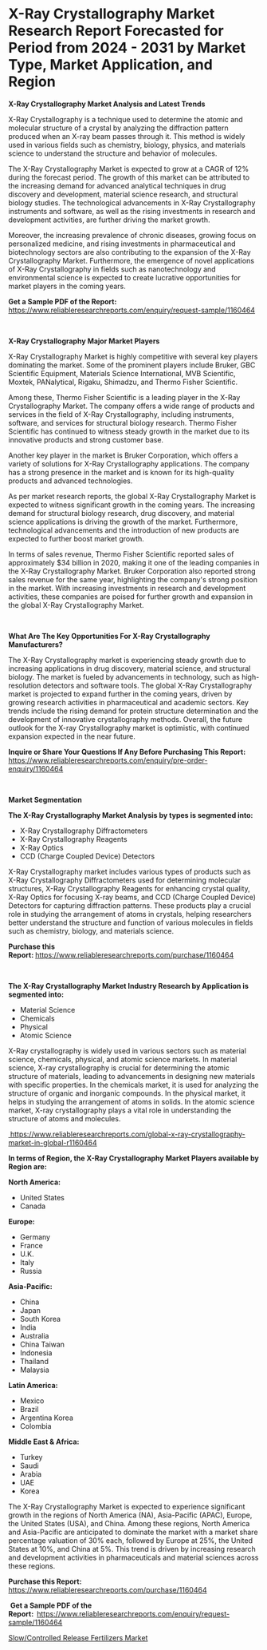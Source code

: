 <p><h1>X-Ray Crystallography Market Research Report Forecasted for Period from 2024 -  2031 by Market Type, Market Application, and Region</h1></p><p><strong>X-Ray Crystallography Market Analysis and Latest Trends</strong></p>
<p><p>X-Ray Crystallography is a technique used to determine the atomic and molecular structure of a crystal by analyzing the diffraction pattern produced when an X-ray beam passes through it. This method is widely used in various fields such as chemistry, biology, physics, and materials science to understand the structure and behavior of molecules.</p><p>The X-Ray Crystallography Market is expected to grow at a CAGR of 12% during the forecast period. The growth of this market can be attributed to the increasing demand for advanced analytical techniques in drug discovery and development, material science research, and structural biology studies. The technological advancements in X-Ray Crystallography instruments and software, as well as the rising investments in research and development activities, are further driving the market growth.</p><p>Moreover, the increasing prevalence of chronic diseases, growing focus on personalized medicine, and rising investments in pharmaceutical and biotechnology sectors are also contributing to the expansion of the X-Ray Crystallography Market. Furthermore, the emergence of novel applications of X-Ray Crystallography in fields such as nanotechnology and environmental science is expected to create lucrative opportunities for market players in the coming years.</p></p>
<p><strong>Get a Sample PDF of the Report:&nbsp;</strong> <a href="https://www.reliableresearchreports.com/enquiry/request-sample/1160464">https://www.reliableresearchreports.com/enquiry/request-sample/1160464</a></p>
<p>&nbsp;</p>
<p><strong>X-Ray Crystallography Major Market Players</strong></p>
<p><p>X-Ray Crystallography Market is highly competitive with several key players dominating the market. Some of the prominent players include Bruker, GBC Scientific Equipment, Materials Science International, MVB Scientific, Moxtek, PANalytical, Rigaku, Shimadzu, and Thermo Fisher Scientific.</p><p>Among these, Thermo Fisher Scientific is a leading player in the X-Ray Crystallography Market. The company offers a wide range of products and services in the field of X-Ray Crystallography, including instruments, software, and services for structural biology research. Thermo Fisher Scientific has continued to witness steady growth in the market due to its innovative products and strong customer base.</p><p>Another key player in the market is Bruker Corporation, which offers a variety of solutions for X-Ray Crystallography applications. The company has a strong presence in the market and is known for its high-quality products and advanced technologies.</p><p>As per market research reports, the global X-Ray Crystallography Market is expected to witness significant growth in the coming years. The increasing demand for structural biology research, drug discovery, and material science applications is driving the growth of the market. Furthermore, technological advancements and the introduction of new products are expected to further boost market growth.</p><p>In terms of sales revenue, Thermo Fisher Scientific reported sales of approximately $34 billion in 2020, making it one of the leading companies in the X-Ray Crystallography Market. Bruker Corporation also reported strong sales revenue for the same year, highlighting the company's strong position in the market. With increasing investments in research and development activities, these companies are poised for further growth and expansion in the global X-Ray Crystallography Market.</p></p>
<p>&nbsp;</p>
<p><strong>What Are The Key Opportunities For X-Ray Crystallography Manufacturers?</strong></p>
<p><p>The X-Ray Crystallography market is experiencing steady growth due to increasing applications in drug discovery, material science, and structural biology. The market is fueled by advancements in technology, such as high-resolution detectors and software tools. The global X-Ray Crystallography market is projected to expand further in the coming years, driven by growing research activities in pharmaceutical and academic sectors. Key trends include the rising demand for protein structure determination and the development of innovative crystallography methods. Overall, the future outlook for the X-ray Crystallography market is optimistic, with continued expansion expected in the near future.</p></p>
<p><strong>Inquire or Share Your Questions If Any Before Purchasing This Report:</strong> <a href="https://www.reliableresearchreports.com/enquiry/pre-order-enquiry/1160464">https://www.reliableresearchreports.com/enquiry/pre-order-enquiry/1160464</a></p>
<p>&nbsp;</p>
<p><strong>Market Segmentation</strong></p>
<p><strong>The X-Ray Crystallography Market Analysis by types is segmented into:</strong></p>
<p><ul><li>X-Ray Crystallography Diffractometers</li><li>X-Ray Crystallography Reagents</li><li>X-Ray Optics</li><li>CCD (Charge Coupled Device) Detectors</li></ul></p>
<p><p>X-Ray Crystallography market includes various types of products such as X-Ray Crystallography Diffractometers used for determining molecular structures, X-Ray Crystallography Reagents for enhancing crystal quality, X-Ray Optics for focusing X-ray beams, and CCD (Charge Coupled Device) Detectors for capturing diffraction patterns. These products play a crucial role in studying the arrangement of atoms in crystals, helping researchers better understand the structure and function of various molecules in fields such as chemistry, biology, and materials science.</p></p>
<p><strong>Purchase this Report:&nbsp;</strong><a href="https://www.reliableresearchreports.com/purchase/1160464">https://www.reliableresearchreports.com/purchase/1160464</a></p>
<p>&nbsp;</p>
<p><strong>The X-Ray Crystallography Market Industry Research by Application is segmented into:</strong></p>
<p><ul><li>Material Science</li><li>Chemicals</li><li>Physical</li><li>Atomic Science</li></ul></p>
<p><p>X-Ray crystallography is widely used in various sectors such as material science, chemicals, physical, and atomic science markets. In material science, X-ray crystallography is crucial for determining the atomic structure of materials, leading to advancements in designing new materials with specific properties. In the chemicals market, it is used for analyzing the structure of organic and inorganic compounds. In the physical market, it helps in studying the arrangement of atoms in solids. In the atomic science market, X-ray crystallography plays a vital role in understanding the structure of atoms and molecules.</p></p>
<p><a href="https://www.reliableresearchreports.com/global-x-ray-crystallography-market-in-global-r1160464">&nbsp;https://www.reliableresearchreports.com/global-x-ray-crystallography-market-in-global-r1160464</a></p>
<p><strong>In terms of Region, the X-Ray Crystallography Market Players available by Region are:</strong></p>
<p>
    <p> <strong> North America: </strong>
        <ul>
            <li>United States</li>
            <li>Canada</li>
        </ul>
        </p> 
    <p> <strong> Europe: </strong>
        <ul>
            <li>Germany</li>
            <li>France</li>
            <li>U.K.</li>
            <li>Italy</li>
            <li>Russia</li>
        </ul>
        </p> 
    <p> <strong> Asia-Pacific: </strong>
        <ul>
            <li>China</li>
            <li>Japan</li>
            <li>South Korea</li>
            <li>India</li>
            <li>Australia</li>
            <li>China Taiwan</li>
            <li>Indonesia</li>
            <li>Thailand</li>
            <li>Malaysia</li>
        </ul>
        </p> 
    <p> <strong> Latin America: </strong>
        <ul>
            <li>Mexico</li>
            <li>Brazil</li>
            <li>Argentina Korea</li>
            <li>Colombia</li>
        </ul>
        </p> 
    <p> <strong> Middle East & Africa: </strong>
        <ul>
            <li>Turkey</li>
            <li>Saudi</li>
            <li>Arabia</li>
            <li>UAE</li>
            <li>Korea</li>
        </ul>
    </p>
    </p>
<p><p>The X-Ray Crystallography Market is expected to experience significant growth in the regions of North America (NA), Asia-Pacific (APAC), Europe, the United States (USA), and China. Among these regions, North America and Asia-Pacific are anticipated to dominate the market with a market share percentage valuation of 30% each, followed by Europe at 25%, the United States at 10%, and China at 5%. This trend is driven by increasing research and development activities in pharmaceuticals and material sciences across these regions.</p></p>
<p><strong>Purchase this Report: </strong><a href="https://www.reliableresearchreports.com/purchase/1160464">https://www.reliableresearchreports.com/purchase/1160464</a></p>
<p>&nbsp;<strong>Get a Sample PDF of the Report:&nbsp;&nbsp;</strong><a href="https://www.reliableresearchreports.com/enquiry/request-sample/1160464">https://www.reliableresearchreports.com/enquiry/request-sample/1160464</a></p>
<p><strong></strong></p>
<p><p><a href="https://github.com/globismark/Market-Research-Report-List-3/blob/main/slowcontrolled-release-fertilizers-market.md">Slow/Controlled Release Fertilizers Market</a></p></p>